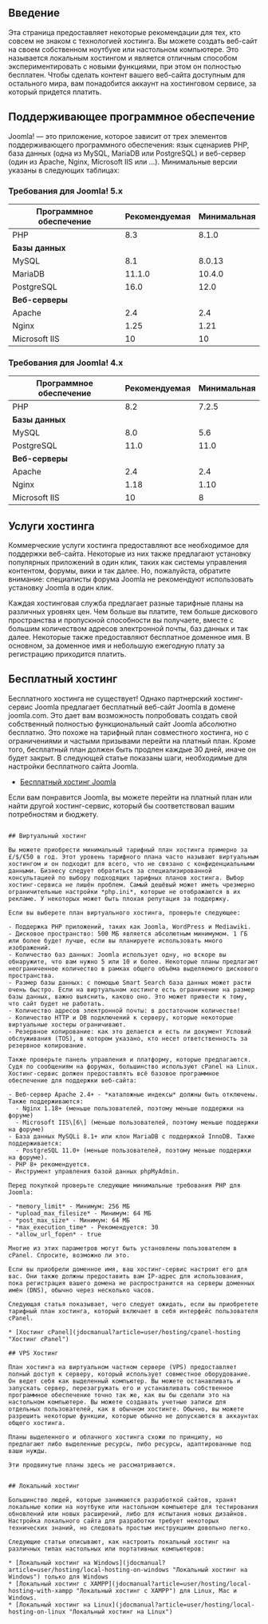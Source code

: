 <!-- Filename: J4.x:Hosting_Setup / Display title: Настройка хостинга  -->

## Введение

Эта страница предоставляет некоторые рекомендации для тех, кто совсем не знаком с технологией хостинга. Вы можете создать веб-сайт на своем собственном ноутбуке или настольном компьютере. Это называется локальным хостингом и является отличным способом экспериментировать с новыми функциями, при этом он полностью бесплатен. Чтобы сделать контент вашего веб-сайта доступным для остального мира, вам понадобится аккаунт на хостинговом сервисе, за который придется платить.

## Поддерживающее программное обеспечение

Joomla! — это приложение, которое зависит от трех элементов поддерживающего программного обеспечения: язык сценариев PHP, база данных (одна из MySQL, MariaDB или PostgreSQL) и веб-сервер (один из Apache, Nginx, Microsoft IIS или ...). Минимальные версии указаны в следующих таблицах:

### Требования для Joomla! 5.x

| Программное обеспечение | Рекомендуемая | Минимальная |
|--------------------|-----------------|-------------|
| PHP                | 8.3             | 8.1.0       |
| **Базы данных**    |                 |             |
| MySQL              | 8.1             | 8.0.13      |
| MariaDB            | 11.1.0          | 10.4.0      |
| PostgreSQL         | 16.0            | 12.0        |
| **Веб-серверы**    |                 |             |
| Apache             | 2.4             | 2.4         |
| Nginx              | 1.25            | 1.21        |
| Microsoft IIS      | 10              | 10          |

### Требования для Joomla! 4.x

| Программное обеспечение | Рекомендуемая | Минимальная |
|--------------------|-----------------|-------------|
| PHP                | 8.2             | 7.2.5       |
| **Базы данных**    |                 |             |
| MySQL              | 8.0             | 5.6         |
| PostgreSQL         | 11.0            | 11.0        |
| **Веб-серверы**    |                 |             |
| Apache             | 2.4             | 2.4         |
| Nginx              | 1.18            | 1.10        |
| Microsoft IIS      | 10              | 8           |

## Услуги хостинга

Коммерческие услуги хостинга предоставляют все необходимое для поддержки веб-сайта. Некоторые из них также предлагают установку популярных приложений в один клик, таких как системы управления контентом, форумы, вики и так далее. Но, пожалуйста, обратите внимание: специалисты форума Joomla не рекомендуют использовать установку Joomla в один клик.

Каждая хостинговая служба предлагает разные тарифные планы на различных уровнях цен. Чем больше вы платите, тем больше дискового пространства и пропускной способности вы получаете, вместе с большим количеством адресов электронной почты, баз данных и так далее. Некоторые также предоставляют бесплатное доменное имя. В основном, за доменное имя и небольшую ежегодную плату за регистрацию приходится платить.

## Бесплатный хостинг

Бесплатного хостинга не существует! Однако партнерский хостинг-сервис Joomla
предлагает бесплатный веб-сайт Joomla в домене joomla.com. Это дает вам
возможность попробовать создать свой собственный полностью функциональный сайт Joomla
абсолютно бесплатно. Это похоже на тарифный план совместного хостинга, но с ограничениями
и частыми призывами перейти на платный план. Кроме того, бесплатный план должен быть
продлен каждые 30 дней, иначе он будет закрыт. В следующей статье показаны
шаги, необходимые для настройки бесплатного сайта Joomla.

* [Бесплатный хостинг Joomla](jdocmanual?article=user/hosting/free-hosting "")

Если вам понравится Joomla, вы можете перейти на платный план или найти
другой хостинг-сервис, который бы соответствовал вашим потребностям и бюджету.
```

## Виртуальный хостинг

Вы можете приобрести минимальный тарифный план хостинга примерно за £/$/€50 в год. Этот уровень тарифного плана часто называют виртуальным хостингом и он подходит для всего, что не связано с конфиденциальными данными. Бизнесу следует обратиться за специализированной консультацией по выбору подходящих тарифных планов хостинга. Выбор хостинг-сервиса не лишён проблем. Самый дешёвый может иметь чрезмерно ограничительные настройки *php.ini*, которые не отображаются в их рекламе. У некоторых может быть плохая репутация за поддержку.

Если вы выберете план виртуального хостинга, проверьте следующее:

- Поддержка PHP приложений, таких как Joomla, WordPress и Mediawiki.
- Дисковое пространство: 500 МБ является абсолютным минимумом. 1 ГБ или более будет лучше, если вы планируете использовать много изображений.
- Количество баз данных: Joomla использует одну, но вскоре вы обнаружите, что вам нужно 5 или 10 и более. Некоторые планы предлагают неограниченное количество в рамках общего объёма выделяемого дискового пространства.
- Размер базы данных: с помощью Smart Search база данных может расти очень быстро. Если на виртуальном хостинге есть ограничение на размер базы данных, важно выяснить, каково оно. Это может привести к тому, что сайт будет не работать.
- Количество адресов электронной почты: в достаточном количестве!
- Количество HTTP и DB подключений к серверу, которые некоторые виртуальные хостеры ограничивают.
- Резервное копирование: как это делается и есть ли документ Условий обслуживания (TOS), в котором указано, кто несет ответственность за резервное копирование.

Также проверьте панель управления и платформу, которые предлагаются. Судя по сообщениям на форумах, большинство используют cPanel на Linux. Хостинг-сервис должен предоставлять всё базовое программное обеспечение для поддержки веб-сайта:

- Веб-сервер Apache 2.4+ - *каталожные индексы* должны быть отключены. Также поддерживаются:
  - Nginx 1.18+ (меньше пользователей, поэтому меньше поддержки на форуме)
  - Microsoft IIS\[6\] (меньше пользователей, поэтому меньше поддержки на форуме)
- База данных MySQLi 8.1+ или клон MariaDB с поддержкой InnoDB. Также поддерживается:
  - PostgreSQL 11.0+ (меньше пользователей, поэтому меньше поддержки на форуме).
- PHP 8+ рекомендуется.
- Инструмент управления базой данных phpMyAdmin.

Перед покупкой проверьте следующие минимальные требования PHP для Joomla:

- *memory_limit* - Минимум: 256 МБ
- *upload_max_filesize* - Минимум: 64 МБ
- *post_max_size* - Минимум: 64 МБ
- *max_execution_time* - Рекомендуется: 30
- *allow_url_fopen* - true

Многие из этих параметров могут быть установлены пользователем в cPanel. Спросите, возможно ли это.

Если вы приобрели доменное имя, ваш хостинг-сервис настроит его для вас. Они также должны предоставить вам IP-адрес для использования, пока регистрация вашего домена не распространится на серверы доменных имён (DNS), обычно через несколько часов.

Следующая статья показывает, чего следует ожидать, если вы приобретете тарифный план хостинга, который включает в себя интерфейс пользователя cPanel.

* [Хостинг cPanel](jdocmanual?article=user/hosting/cpanel-hosting "Хостинг cPanel")

## VPS Хостинг

План хостинга на виртуальном частном сервере (VPS) предоставляет полный доступ к серверу, который использует совместное оборудование. Он ведет себя как выделенный компьютер. Вы можете останавливать и запускать сервер, перезагружать его и устанавливать собственное программное обеспечение точно так же, как вы бы сделали это на настольном компьютере. Вы можете создавать учетные записи для отдельных пользователей, как в обычном хостинге. Обычно, вы можете разрешить некоторые функции, которые обычно не допускаются в аккаунтах общего хостинга.

Планы выделенного и облачного хостинга схожи по принципу, но предлагают либо выделенные ресурсы, либо ресурсы, адаптированные под ваши нужды.

Эти продвинутые планы здесь не рассматриваются.


## Локальный хостинг

Большинство людей, которые занимаются разработкой сайтов, хранят локальные копии на ноутбуке или настольном компьютере для тестирования обновлений или новых расширений, либо для испытания новых дизайнов. Настройка локального сайта для разработки требует некоторых технических знаний, но следовать простым инструкциям довольно легко.

Следующие статьи описывают, как настроить локальный хостинг на различных типах настольных или портативных компьютеров:

* [Локальный хостинг на Windows](jdocmanual?article=user/hosting/local-hosting-on-windows "Локальный хостинг на Windows") только для Windows
* [Локальный хостинг с XAMPP](jdocmanual?article=user/hosting/local-hosting-with-xampp "Локальный хостинг с XAMPP") для Linux, Mac и Windows.
* [Локальный хостинг на Linux](jdocmanual?article=user/hosting/local-hosting-on-linux "Локальный хостинг на Linux")


